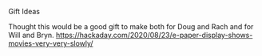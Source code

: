 Gift Ideas

Thought this would be a good gift to make both for Doug and Rach and for Will and Bryn.
https://hackaday.com/2020/08/23/e-paper-display-shows-movies-very-very-slowly/
